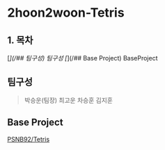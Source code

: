 # 2hoon2woon-Tetris
## 1. 목차
[*](/## 팀구성) 팀구성
[*](/## Base Project) BaseProject

## 팀구성
> 박승운(팀장)
> 최고운
> 차승훈
> 김지훈

## Base Project
[PSNB92/Tetris](https://github.com/PSNB92/Tetris)
